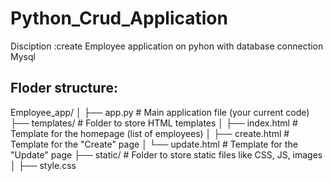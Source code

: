 # Python_Crud_Application
Disciption :create Employee application on pyhon with database connection Mysql

## Floder structure:

Employee_app/ 
│ 
├── app.py                # Main application file (your current code)
├── templates/            # Folder to store HTML templates
│   ├── index.html        # Template for the homepage (list of employees)
│   ├── create.html       # Template for the "Create" page
│   └── update.html       # Template for the "Update" page
├── static/               # Folder to store static files like CSS, JS, images
│   ├── style.css

## 
